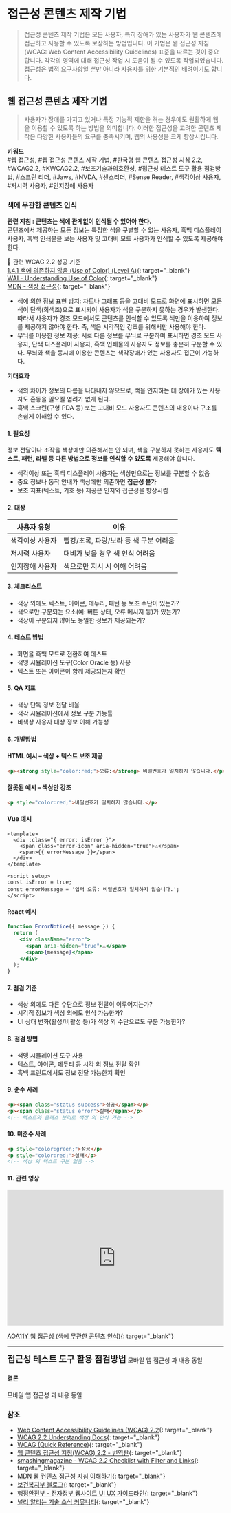 # 접근성 콘텐츠 제작 기법
> 접근성 콘텐츠 제작 기법은 모든 사용자, 특히 장애가 있는 사용자가 웹 콘텐츠에 접근하고 사용할 수 있도록 보장하는 방법입니다. 이 기법은 웹 접근성 지침(WCAG: Web Content Accessibility Guidelines) 표준을 따르는 것이 중요합니다. 각각의 영역에 대해 접근성 작업 시 도움이 될 수 있도록 작업되었습니다. 접근성은 법적 요구사항일 뿐만 아니라 사용자를 위한 기본적인 배려이기도 합니다.  

## 웹 접근성 콘텐츠 제작 기법   
> 사용자가 장애를 가지고 있거나 특정 기능적 제한을 겪는 경우에도 원활하게 웹을 이용할 수 있도록 하는 방법을 의미합니다. 이러한 접근성을 고려한 콘텐츠 제작은 다양한 사용자들의 요구를 충족시키며, 웹의 사용성을 크게 향상시킵니다.    

**키워드**   
#웹 접근성, #웹 접근성 콘텐츠 제작 기법, #한국형 웹 콘텐츠 접근성 지침 2.2, #WCAG2.2, #KWCAG2.2, #보조기술과의호환성, #접근성 테스트 도구 활용 점검방법, #스크린 리더, #Jaws, #NVDA, #센스리더, #Sense Reader, #색각이상 사용자, #저시력 사용자, #인지장애 사용자

   
### 색에 무관한 콘텐츠 인식   
**관련 지침 : 콘텐츠는 색에 관계없이 인식될 수 있어야 한다.**   
콘텐츠에서 제공하는 모든 정보는 특정한 색을 구별할 수 없는 사용자, 흑백 디스플레이 사용자, 흑백 인쇄물을 보는 사용자 및 고대비 모드 사용자가 인식할 수 있도록 제공해야 한다.    

🔗 관련 WCAG 2.2 성공 기준  
[1.4.1 색에 의존하지 않음 (Use of Color) (Level A)](https://www.w3.org/TR/WCAG22/#use-of-color){: target="_blank"}    
[WAI - Understanding Use of Color](https://www.w3.org/WAI/WCAG22/Understanding/use-of-color.html){: target="_blank"}      
[MDN - 색상 접근성](https://developer.mozilla.org/ko/docs/Web/Accessibility/Understanding_Colors_and_Luminance){: target="_blank"}    


- 색에 의한 정보 표현 방지: 차트나 그래프 등을 고대비 모드로 화면에 표시하면 모든 색이 단색(회색조)으로 표시되어 사용자가 색을 구분하지 못하는 경우가 발생한다. 따라서 사용자가 경조 모드에서도 콘텐츠를 인식할 수 있도록 색만을 이용하여 정보를 제공하지 않아야 한다. 즉, 색은 시각적인 강조를 위해서만 사용해야 한다.    
- 무늬를 이용한 정보 제공: 서로 다른 정보를 무늬로 구분하여 표시하면 경조 모드 사용자, 단색 디스플레이 사용자, 흑백 인쇄물의 사용자도 정보를 충분히 구분할 수 있다. 무늬와 색을 동시에 이용한 콘텐츠는 색각장애가 있는 사용자도 접근이 가능하다.     

**기대효과**   

- 색의 차이가 정보의 다름을 나타내지 않으므로, 색을 인지하는 데 장애가 있는 사용자도 혼동을 일으킬 염려가 없게 된다.    
- 흑백 스크린(구형 PDA 등) 또는 고대비 모드 사용자도 콘텐츠의 내용이나 구조를 손쉽게 이해할 수 있다.   


#### 1. 필요성        
정보 전달이나 조작을 색상에만 의존해서는 안 되며, 색을 구분하지 못하는 사용자도 **텍스트, 패턴, 라벨 등 다른 방법으로 정보를 인식할 수 있도록** 제공해야 합니다.   

- 색각이상 또는 흑백 디스플레이 사용자는 색상만으로는 정보를 구분할 수 없음    
- 중요 정보나 동작 안내가 색상에만 의존하면 **접근성 불가**    
- 보조 지표(텍스트, 기호 등) 제공은 인지와 접근성을 향상시킴    

#### 2. 대상       

| 사용자 유형     | 이유 |
|------------------|------|
| 색각이상 사용자     | 빨강/초록, 파랑/보라 등 색 구분 어려움  
| 저시력 사용자       | 대비가 낮을 경우 색 인식 어려움  
| 인지장애 사용자     | 색으로만 지시 시 이해 어려움  

#### 3. 체크리스트       

- 색상 외에도 텍스트, 아이콘, 테두리, 패턴 등 보조 수단이 있는가?   
- 색으로만 구분되는 요소(예: 버튼 상태, 오류 메시지 등)가 있는가?   
- 색상이 구분되지 않아도 동일한 정보가 제공되는가?   

#### 4. 테스트 방법      

- 화면을 흑백 모드로 전환하여 테스트    
- 색맹 시뮬레이션 도구(Color Oracle 등) 사용    
- 텍스트 또는 아이콘이 함께 제공되는지 확인    

#### 5. QA 지표       

- 색상 단독 정보 전달 비율   
- 색각 시뮬레이션에서 정보 구분 가능률   
- 비색상 사용자 대상 정보 이해 가능성    

#### 6. 개발방법     

#### HTML 예시 – 색상 + 텍스트 보조 제공
```html
<p><strong style="color:red;">오류:</strong> 비밀번호가 일치하지 않습니다.</p>
```

#### 잘못된 예시 – 색상만 강조
```html
<p style="color:red;">비밀번호가 일치하지 않습니다.</p>
```

#### Vue 예시
```vue
<template>
  <div :class="{ error: isError }">
    <span class="error-icon" aria-hidden="true">⚠</span>
    <span>{{ errorMessage }}</span>
  </div>
</template>

<script setup>
const isError = true;
const errorMessage = '입력 오류: 비밀번호가 일치하지 않습니다.';
</script>
```

#### React 예시
```jsx
function ErrorNotice({ message }) {
  return (
    <div className="error">
      <span aria-hidden="true">⚠</span>
      <span>{message}</span>
    </div>
  );
}
```


#### 7. 점검 기준     

- 색상 외에도 다른 수단으로 정보 전달이 이루어지는가?    
- 시각적 정보가 색상 외에도 인식 가능한가?    
- UI 상태 변화(활성/비활성 등)가 색상 외 수단으로도 구분 가능한가?    

#### 8. 점검 방법     

- 색맹 시뮬레이션 도구 사용    
- 텍스트, 아이콘, 테두리 등 시각 외 정보 전달 확인    
- 흑백 프린트에서도 정보 전달 가능한지 확인    

#### 9. 준수 사례       

<!-- <figure>
<img src="./../images/a11y-web/img-use-of-color01.png" alt="">
<figcaption>출처 : 웹 접근성을 고려한 콘텐츠 제작기법 개정판</figcaption>   
</figure> -->
```html
<p><span class="status success">성공</span></p>
<p><span class="status error">실패</span></p>
<!-- 텍스트와 클래스 분리로 색상 외 인식 가능 -->
```

#### 10. 미준수 사례       

```html
<p style="color:green;">성공</p>
<p style="color:red;">실패</p>
<!-- 색상 외 텍스트 구분 없음 -->
```


#### 11. 관련 영상       
<iframe style="width:100%;min-height:315px;" src="https://www.youtube.com/embed/VkKda38UDJ0?si=r2QdOMeQxhJb1kae" title="YouTube video player" frameborder="0" allow="accelerometer; autoplay; clipboard-write; encrypted-media; gyroscope; picture-in-picture; web-share" referrerpolicy="strict-origin-when-cross-origin" allowfullscreen></iframe>

[AOA11Y 웹 접근성 (색에 무관한 콘텐츠 인식)](https://www.youtube.com/embed/VkKda38UDJ0?si=r2QdOMeQxhJb1kae){: target="_blank"}    
   
--- 
<strong style="font-size:20px;cursor:pointer;">접근성 테스트 도구 활용 점검방법</strong>
모바일 앱 접근성 과 내용 동일

 
#### 결론     
모바일 앱 접근성 과 내용 동일




### 참조    
- [Web Content Accessibility Guidelines (WCAG) 2.2](https://www.w3.org/TR/WCAG22/){: target="_blank"}    
- [WCAG 2.2 Understanding Docs](https://www.w3.org/WAI/WCAG22/Understanding/){: target="_blank"}    
- [WCAG (Quick Reference)](https://www.w3.org/WAI/WCAG22/quickref/?versions=2.2&showtechniques=111){: target="_blank"}    
- [웹 콘텐츠 접근성 지침(WCAG) 2.2 - 번역판](https://a11ykr.github.io/wcag22/){: target="_blank"}    
- [smashingmagazine - WCAG 2.2 Checklist with Filter and Links](https://codepen.io/smashingmag/pen/MWLgQzm){: target="_blank"}    
- [MDN 웹 컨텐츠 접근성 지침 이해하기](https://developer.mozilla.org/ko/docs/Web/Accessibility/Understanding_WCAG){: target="_blank"}    
- [보건복지부 블로그](https://blog.naver.com/prologue/PrologueList.naver?blogId=mohw2016){: target="_blank"}     
- [행정안전부 - 전자정부 웹사이트 UI UX 가이드라인](https://www.mois.go.kr/frt/bbs/type001/commonSelectBoardArticle.do?bbsId=BBSMSTR_000000000045&nttId=69451){: target="_blank"}     
- [널리 알리는 기술 소식 커뮤니티](https://nuli.navercorp.com/community/article){: target="_blank"}     
